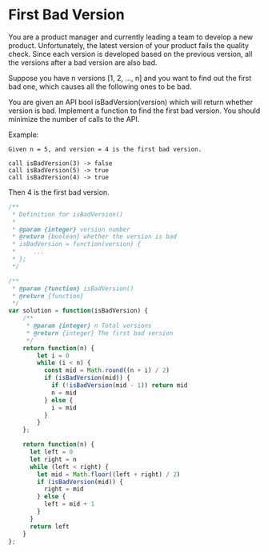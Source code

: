 # First Bad Version

You are a product manager and currently leading a team to develop a new product. Unfortunately, the latest version of your product fails the quality check. Since each version is developed based on the previous version, all the versions after a bad version are also bad.

Suppose you have n versions [1, 2, ..., n] and you want to find out the first bad one, which causes all the following ones to be bad.

You are given an API bool isBadVersion(version) which will return whether version is bad. Implement a function to find the first bad version. You should minimize the number of calls to the API.

Example:

    Given n = 5, and version = 4 is the first bad version.

    call isBadVersion(3) -> false
    call isBadVersion(5) -> true
    call isBadVersion(4) -> true

Then 4 is the first bad version. 


```JavaScript
/**
 * Definition for isBadVersion()
 * 
 * @param {integer} version number
 * @return {boolean} whether the version is bad
 * isBadVersion = function(version) {
 *     ...
 * };
 */

/**
 * @param {function} isBadVersion()
 * @return {function}
 */
var solution = function(isBadVersion) {
    /**
     * @param {integer} n Total versions
     * @return {integer} The first bad version
     */
    return function(n) {
        let i = 0
        while (i < n) {
          const mid = Math.round((n + i) / 2)
          if (isBadVersion(mid)) {
            if (!isBadVersion(mid - 1)) return mid
            n = mid
          } else {
            i = mid
          }
        }
    };

    return function(n) {
      let left = 0
      let right = n
      while (left < right) {
        let mid = Math.floor((left + right) / 2)
        if (isBadVersion(mid)) {
          right = mid
        } else {
          left = mid + 1
        }
      }
      return left
    }
};
```